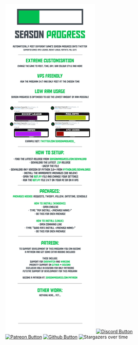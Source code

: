 ![README](/Assets/banner.png)
[![Discord Button](https://keig.tk/3zh5e6.png)](https://discord.com/invite/ssbffGjxyW) [![Patreon Button](https://keig.tk/0gb6p8.png)](https://patreon.com/thomaskeig_) [![Github Button](https://keig.tk/xipu7j.png)](https://github.com/thomaskeig)
![Stargazers over time](https://starchart.cc/thomaskeig/SeasonProgress.svg)
